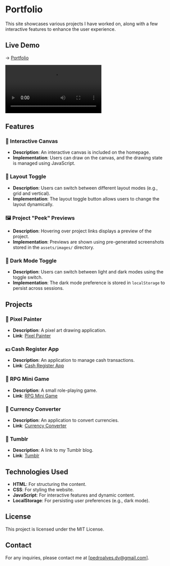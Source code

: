# Portfolio

This site showcases various projects I have worked on, along with a few interactive features to enhance the user experience.

## Live Demo

→ [Portfolio](https://pedroalves-dv.github.io/)

<video width="auto" loop>
  <source src="assets/portfolio-preview.mp4" type="video/mp4">
  Your browser does not support the video tag.
</video>

## Features

### 🎨 Interactive Canvas

- **Description**: An interactive canvas is included on the homepage.
- **Implementation**: Users can draw on the canvas, and the drawing state is managed using JavaScript.

### 🔄 Layout Toggle

- **Description**: Users can switch between different layout modes (e.g., grid and vertical).
- **Implementation**: The layout toggle button allows users to change the layout dynamically.

### 🖼️ Project "Peek" Previews

- **Description**: Hovering over project links displays a preview of the project.
- **Implementation**: Previews are shown using pre-generated screenshots stored in the `assets/images/` directory.

### 🌙 Dark Mode Toggle

- **Description**: Users can switch between light and dark modes using the toggle switch.
- **Implementation**: The dark mode preference is stored in `localStorage` to persist across sessions.

## Projects

### 🎨 Pixel Painter

- **Description**: A pixel art drawing application.
- **Link**: [Pixel Painter](https://pedroalves-dv.github.io/pixelpainter/)

### 💵 Cash Register App

- **Description**: An application to manage cash transactions.
- **Link**: [Cash Register App](https://pedroalves-dv.github.io/cash-register/)

### 🐉 RPG Mini Game

- **Description**: A small role-playing game.
- **Link**: [RPG Mini Game](https://pedroalves-dv.github.io/dragon-repeller/)

### 💱 Currency Converter

- **Description**: An application to convert currencies.
- **Link**: [Currency Converter](https://pedroalves-dv.github.io/euro-converter/)

### 📝 Tumblr

- **Description**: A link to my Tumblr blog.
- **Link**: [Tumblr](https://pedroalvesmadeira.tumblr.com/)

## Technologies Used

- **HTML**: For structuring the content.
- **CSS**: For styling the website.
- **JavaScript**: For interactive features and dynamic content.
- **LocalStorage**: For persisting user preferences (e.g., dark mode).

## License

This project is licensed under the MIT License.

## Contact

For any inquiries, please contact me at [pedroalves.dv@gmail.com].
